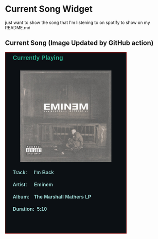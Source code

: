 # Current Song Widget
just want to show the song that I'm listening to on spotify to show on my README.md

## Current Song (Image Updated by GitHub action)
![](songs-pictures/image113.png)

